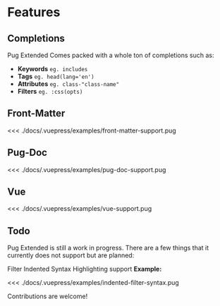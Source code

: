 # Features

## Completions

Pug Extended Comes packed with a whole ton of completions such as:

- **Keywords** `eg. includes`
- **Tags** `eg. head(lang='en')`
- **Attributes** `eg. class-"class-name"`
- **Filters** `eg. :css(opts)`

## Front-Matter <Badge type="primary" text="> v0.1.0"/>

<<< ./docs/.vuepress/examples/front-matter-support.pug

## Pug-Doc <Badge type="primary" text="> v0.1.0"/>

<<< ./docs/.vuepress/examples/pug-doc-support.pug

## Vue <Badge type="primary" text="> v0.1.0"/>

<<< ./docs/.vuepress/examples/vue-support.pug

## Todo

Pug Extended is still a work in progress. There are a few things that it currently does not support but are planned:

Filter Indented Syntax Highlighting support **Example:**

<<< ./docs/.vuepress/examples/indented-filter-syntax.pug

Contributions are welcome!